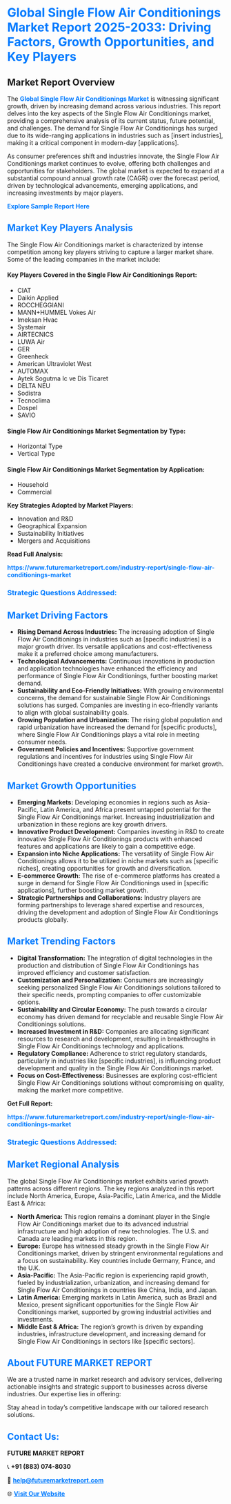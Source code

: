 <h1 style="color: #007BFF;">Global Single Flow Air Conditionings Market Report 2025-2033: Driving Factors, Growth Opportunities, and Key Players</h1>

<section id="overview">
<h2>Market Report Overview</h2>
<p>The <a href="https://www.futuremarketreport.com/industry-report/single-flow-air-conditionings-market" style="color: #007BFF; text-decoration: none;"><strong>Global Single Flow Air Conditionings Market</strong></a> is witnessing significant growth, driven by increasing demand across various industries. This report delves into the key aspects of the Single Flow Air Conditionings market, providing a comprehensive analysis of its current status, future potential, and challenges. The demand for Single Flow Air Conditionings has surged due to its wide-ranging applications in industries such as [insert industries], making it a critical component in modern-day [applications].</p>
<p>As consumer preferences shift and industries innovate, the Single Flow Air Conditionings market continues to evolve, offering both challenges and opportunities for stakeholders. The global market is expected to expand at a substantial compound annual growth rate (CAGR) over the forecast period, driven by technological advancements, emerging applications, and increasing investments by major players.</p>
</section>

<section id="overview">
<p><a href="https://www.futuremarketreport.com/request-sample/reportId=83066" style="color: #007BFF; text-decoration: none;"><strong>Explore Sample Report Here</strong></a></p>
</section>

<section id="key-players">
<h2 style="color: #007BFF;">Market Key Players Analysis</h2>
<p>The Single Flow Air Conditionings market is characterized by intense competition among key players striving to capture a larger market share. Some of the leading companies in the market include:</p>
<h4>Key Players Covered in the Single Flow Air Conditionings Report:</h4>
<ul><li>CIAT</li><li>Daikin Applied</li><li>ROCCHEGGIANI</li><li>MANN+HUMMEL Vokes Air</li><li>Imeksan Hvac</li><li>Systemair</li><li>AIRTECNICS</li><li>LUWA Air</li><li>GER</li><li>Greenheck</li><li>American Ultraviolet West</li><li>AUTOMAX</li><li>Aytek Sogutma Ic ve Dis Ticaret</li><li>DELTA NEU</li><li>Sodistra</li><li>Tecnoclima</li><li>Dospel</li><li>SAVIO</li></ul>
<h4>Single Flow Air Conditionings Market Segmentation by Type:</h4>
<ul><li>Horizontal Type</li><li>Vertical Type</li></ul>

<h4>Single Flow Air Conditionings Market Segmentation by Application:</h4>
<ul><li>Household</li><li>Commercial</li></ul>
<p><strong>Key Strategies Adopted by Market Players:</strong></p>
<ul>
<li>Innovation and R&D</li>
<li>Geographical Expansion</li>
<li>Sustainability Initiatives</li>
<li>Mergers and Acquisitions</li>
</ul>
</section>

<section>
<p><strong>Read Full Analysis: </strong></p><a href="https://www.futuremarketreport.com/industry-report/single-flow-air-conditionings-market" style="color: #007BFF; text-decoration: none;"><strong>https://www.futuremarketreport.com/industry-report/single-flow-air-conditionings-market</strong></a>
<h3 style="color: #007BFF;">Strategic Questions Addressed:</h3>
</section>

<section id="driving-factors">
<h2 style="color: #007BFF;">Market Driving Factors</h2>
<ul>
<li><strong>Rising Demand Across Industries:</strong> The increasing adoption of Single Flow Air Conditionings in industries such as [specific industries] is a major growth driver. Its versatile applications and cost-effectiveness make it a preferred choice among manufacturers.</li>
<li><strong>Technological Advancements:</strong> Continuous innovations in production and application technologies have enhanced the efficiency and performance of Single Flow Air Conditionings, further boosting market demand.</li>
<li><strong>Sustainability and Eco-Friendly Initiatives:</strong> With growing environmental concerns, the demand for sustainable Single Flow Air Conditionings solutions has surged. Companies are investing in eco-friendly variants to align with global sustainability goals.</li>
<li><strong>Growing Population and Urbanization:</strong> The rising global population and rapid urbanization have increased the demand for [specific products], where Single Flow Air Conditionings plays a vital role in meeting consumer needs.</li>
<li><strong>Government Policies and Incentives:</strong> Supportive government regulations and incentives for industries using Single Flow Air Conditionings have created a conducive environment for market growth.</li>
</ul>
</section>

<section id="growth-opportunities">
<h2 style="color: #007BFF;">Market Growth Opportunities</h2>
<ul>
<li><strong>Emerging Markets:</strong> Developing economies in regions such as Asia-Pacific, Latin America, and Africa present untapped potential for the Single Flow Air Conditionings market. Increasing industrialization and urbanization in these regions are key growth drivers.</li>
<li><strong>Innovative Product Development:</strong> Companies investing in R&D to create innovative Single Flow Air Conditionings products with enhanced features and applications are likely to gain a competitive edge.</li>
<li><strong>Expansion into Niche Applications:</strong> The versatility of Single Flow Air Conditionings allows it to be utilized in niche markets such as [specific niches], creating opportunities for growth and diversification.</li>
<li><strong>E-commerce Growth:</strong> The rise of e-commerce platforms has created a surge in demand for Single Flow Air Conditionings used in [specific applications], further boosting market growth.</li>
<li><strong>Strategic Partnerships and Collaborations:</strong> Industry players are forming partnerships to leverage shared expertise and resources, driving the development and adoption of Single Flow Air Conditionings products globally.</li>
</ul>
</section>

<section id="trending-factors">
<h2 style="color: #007BFF;">Market Trending Factors</h2>
<ul>
<li><strong>Digital Transformation:</strong> The integration of digital technologies in the production and distribution of Single Flow Air Conditionings has improved efficiency and customer satisfaction.</li>
<li><strong>Customization and Personalization:</strong> Consumers are increasingly seeking personalized Single Flow Air Conditionings solutions tailored to their specific needs, prompting companies to offer customizable options.</li>
<li><strong>Sustainability and Circular Economy:</strong> The push towards a circular economy has driven demand for recyclable and reusable Single Flow Air Conditionings solutions.</li>
<li><strong>Increased Investment in R&D:</strong> Companies are allocating significant resources to research and development, resulting in breakthroughs in Single Flow Air Conditionings technology and applications.</li>
<li><strong>Regulatory Compliance:</strong> Adherence to strict regulatory standards, particularly in industries like [specific industries], is influencing product development and quality in the Single Flow Air Conditionings market.</li>
<li><strong>Focus on Cost-Effectiveness:</strong> Businesses are exploring cost-efficient Single Flow Air Conditionings solutions without compromising on quality, making the market more competitive.</li>
</ul>
</section>

<section>
<p><strong>Get Full Report: </strong></p><a href="https://www.futuremarketreport.com/industry-report/single-flow-air-conditionings-market" style="color: #007BFF; text-decoration: none;"><strong>https://www.futuremarketreport.com/industry-report/single-flow-air-conditionings-market</strong></a>
<h3 style="color: #007BFF;">Strategic Questions Addressed:</h3>
</section>


<section id="regional-analysis">
<h2 style="color: #007BFF;">Market Regional Analysis</h2>
<p>The global Single Flow Air Conditionings market exhibits varied growth patterns across different regions. The key regions analyzed in this report include North America, Europe, Asia-Pacific, Latin America, and the Middle East & Africa:</p>
<ul>
<li><strong>North America:</strong> This region remains a dominant player in the Single Flow Air Conditionings market due to its advanced industrial infrastructure and high adoption of new technologies. The U.S. and Canada are leading markets in this region.</li>
<li><strong>Europe:</strong> Europe has witnessed steady growth in the Single Flow Air Conditionings market, driven by stringent environmental regulations and a focus on sustainability. Key countries include Germany, France, and the U.K.</li>
<li><strong>Asia-Pacific:</strong> The Asia-Pacific region is experiencing rapid growth, fueled by industrialization, urbanization, and increasing demand for Single Flow Air Conditionings in countries like China, India, and Japan.</li>
<li><strong>Latin America:</strong> Emerging markets in Latin America, such as Brazil and Mexico, present significant opportunities for the Single Flow Air Conditionings market, supported by growing industrial activities and investments.</li>
<li><strong>Middle East & Africa:</strong> The region’s growth is driven by expanding industries, infrastructure development, and increasing demand for Single Flow Air Conditionings in sectors like [specific sectors].</li>
</ul>
</section>

<footer>
<h2 style="color: #007BFF;">About FUTURE MARKET REPORT</h2>
<p>We are a trusted name in market research and advisory services, delivering actionable insights and strategic support to businesses across diverse industries. Our expertise lies in offering:</p>

<p>Stay ahead in today’s competitive landscape with our tailored research solutions.</p>

<h2 style="color: #007BFF;">Contact Us:</h2>
<p><strong>FUTURE MARKET REPORT</strong></p>
<p>📞 <strong>+91 (883) 074-8030</strong></p>
<p>📧 <strong><a href="mailto:help@futuremarketreport.com" style="color: #007BFF;">help@futuremarketreport.com</a></strong></p>
<p>🌐 <strong><a href="https://www.futuremarketreport.com/" style="color: #007BFF;">Visit Our Website</a></strong></p>
</footer>